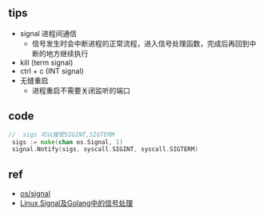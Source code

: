 
## tips

+ signal 进程间通信
    + 信号发生时会中断进程的正常流程，进入信号处理函数，完成后再回到中断的地方继续执行
+ kill (term signal)
+ ctrl + c (INT signal)
+ 无缝重启
    + 进程重启不需要关闭监听的端口
## code
```go
//  sigs 可以接受SIGINT,SIGTERM
 sigs := make(chan os.Signal, 1)
 signal.Notify(sigs, syscall.SIGINT, syscall.SIGTERM)

```

## ref
+ [os/signal](https://books.studygolang.com/The-Golang-Standard-Library-by-Example/chapter16/16.03.html)
+ [Linux Signal及Golang中的信号处理](https://colobu.com/2015/10/09/Linux-Signals/)